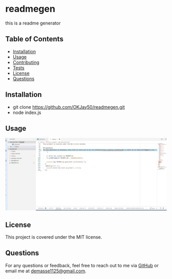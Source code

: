 # readmegen

this is a readme generator 

## Table of Contents
- [Installation](#installation)
- [Usage](#usage)
- [Contributing](#contributing)
- [Tests](#tests)
- [License](#license)
- [Questions](#questions)

## Installation
* git clone https://github.com/OKJay50/readmegen.git
* node index.js

## Usage
[![Watch the Example Video](readmegen.jpg)](readmegen.webm)

## License
This project is covered under the MIT license.

## Questions
For any questions or feedback, feel free to reach out to me via [GitHub](https://github.com/OKJay50) or email me at demasse1125@gmail.com.
    
